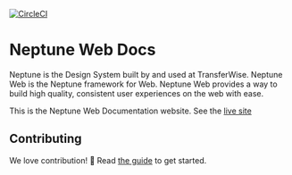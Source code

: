 [![CircleCI](https://circleci.com/gh/transferwise/marketing-components.svg?style=shield)](https://circleci.com/gh/transferwise/marketing-components)

# Neptune Web Docs

Neptune is the Design System built by and used at TransferWise. Neptune Web is the Neptune framework for Web. Neptune Web provides a way to build high quality, consistent user experiences on the web with ease.

This is the Neptune Web Documentation website. See the [live site](https://transferwise.github.io/marketing-components)

## Contributing

We love contribution! 🙏 Read [the guide](https://github.com/transferwise/marketing-components/blob/master/CONTRIBUTING.md) to get started.
